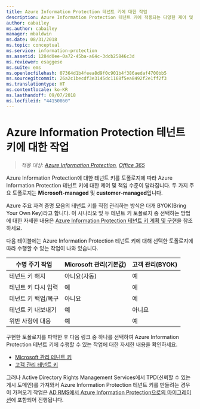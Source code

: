```yaml
---
title: Azure Information Protection 테넌트 키에 대한 작업
description: Azure Information Protection 테넌트 키에 적용되는 다양한 제어 및 책임 수준에 대해 알아봅니다.
author: cabailey
ms.author: cabailey
manager: mbaldwin
ms.date: 08/31/2018
ms.topic: conceptual
ms.service: information-protection
ms.assetid: 1284d0ee-0a72-45ba-a64c-3dcb25846c3d
ms.reviewer: esaggese
ms.suite: ems
ms.openlocfilehash: 07364d1b4feea8d9f0c901b4f386aedaf4700bb5
ms.sourcegitcommit: 26a2c1becdf3e3145dc1168f5ea8492f2e1ff2f3
ms.translationtype: HT
ms.contentlocale: ko-KR
ms.lasthandoff: 09/07/2018
ms.locfileid: "44150860"
---
```

# <a name="operations-for-your-azure-information-protection-tenant-key"></a>Azure Information Protection 테넌트 키에 대한 작업

>*적용 대상: [Azure Information Protection](https://azure.microsoft.com/pricing/details/information-protection), [Office 365](http://download.microsoft.com/download/E/C/F/ECF42E71-4EC0-48FF-AA00-577AC14D5B5C/Azure_Information_Protection_licensing_datasheet_EN-US.pdf)*

Azure Information Protection에 대한 테넌트 키를 토폴로지에 따라 Azure Information Protection 테넌트 키에 대한 제어 및 책임 수준이 달라집니다. 두 가지 주요 토폴로지는 **Microsoft-managed** 및 **customer-managed**입니다.

Azure 주요 자격 증명 모음의 테넌트 키를 직접 관리하는 방식은 대개 BYOK(Bring Your Own Key)라고 합니다. 이 시나리오 및 두 테넌트 키 토폴로지 중 선택하는 방법에 대한 자세한 내용은 [Azure Information Protection 테넌트 키 계획 및 구현](plan-implement-tenant-key.md)을 참조하세요.

다음 테이블에는 Azure Information Protection 테넌트 키에 대해 선택한 토폴로지에 따라 수행할 수 있는 작업이 나와 있습니다.

|수명 주기 작업|Microsoft 관리(기본값)|고객 관리(BYOK)|
|-----------------------|-------------------------------|---------------------------|
|테넌트 키 해지|아니요(자동)|예|
|테넌트 키 다시 입력|예|예|
|테넌트 키 백업/복구|아니요|예|
|테넌트 키 내보내기|예|아니요|
|위반 사항에 대응|예|예|

구현한 토폴로지를 파악한 후 다음 링크 중 하나를 선택하여 Azure Information Protection 테넌트 키에 수행할 수 있는 작업에 대한 자세한 내용을 확인하세요.

- [Microsoft 관리 테넌트 키](operations-microsoft-managed-tenant-key.md)
- [고객 관리 테넌트 키](operations-customer-managed-tenant-key.md)

그러나 Active Directory Rights Management Services에서 TPD(신뢰할 수 있는 게시 도메인)를 가져와서 Azure Information Protection 테넌트 키를 만들려는 경우 이 가져오기 작업은 [AD RMS에서 Azure Information Protection으로의 마이그레이션](migrate-from-ad-rms-to-azure-rms.md)에 포함되어 진행됩니다.  


